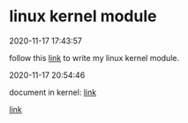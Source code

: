 # linux kernel module

2020-11-17 17:43:57

follow this [link](https://zhuanlan.zhihu.com/p/31931538) to write my linux kernel module.


2020-11-17 20:54:46

document in kernel: [link](https://elixir.bootlin.com/linux/v4.13/source/Documentation/kbuild/modules.txt)


[link](https://www.uninformativ.de/blog/postings/2017-09-09/0/POSTING-en.html)